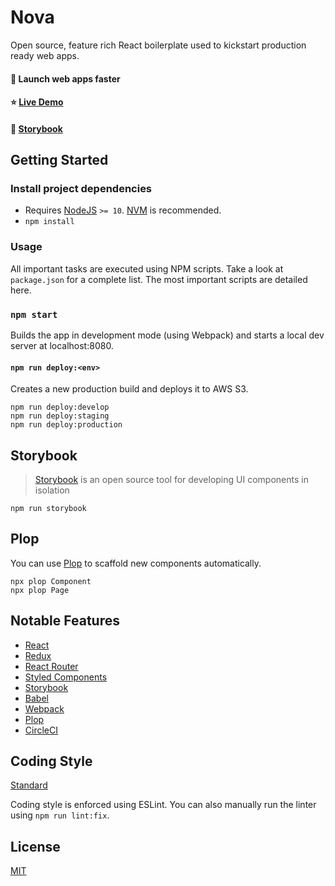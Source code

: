 # Nova

Open source, feature rich React boilerplate used to kickstart production ready web apps.

#### 🚀 Launch web apps faster

#### ⭐ [Live Demo](https://nova.yawnch.com)

#### 📖 [Storybook](https://yawnch.github.io/nova)

## Getting Started

### Install project dependencies

- Requires [NodeJS](https://nodejs.org/en/) `>= 10`. [NVM](https://github.com/nvm-sh/nvm) is recommended.
- `npm install`

### Usage

All important tasks are executed using NPM scripts. Take a look at `package.json` for a complete list. The most important scripts are detailed here.

### `npm start`

Builds the app in development mode (using Webpack) and starts a local dev server at localhost:8080.

#### `npm run deploy:<env>`

Creates a new production build and deploys it to AWS S3.

```
npm run deploy:develop
npm run deploy:staging
npm run deploy:production
```

## Storybook

> [Storybook](https://storybook.js.org/) is an open source tool for developing UI components in isolation

`npm run storybook`

## Plop

You can use [Plop](https://plopjs.com/) to scaffold new components automatically.

```
npx plop Component
npx plop Page
```

## Notable Features

- [React](https://reactjs.org/)
- [Redux](https://redux.js.org/)
- [React Router](https://github.com/ReactTraining/react-router)
- [Styled Components](https://www.styled-components.com/)
- [Storybook](https://storybook.js.org/)
- [Babel](https://babeljs.io/)
- [Webpack](https://webpack.js.org/)
- [Plop](https://plopjs.com/)
- [CircleCI](https://circleci.com)

## Coding Style

[Standard](https://standardjs.com/)

Coding style is enforced using ESLint. You can also manually run the linter using `npm run lint:fix`.

## License

[MIT](https://opensource.org/licenses/MIT)
